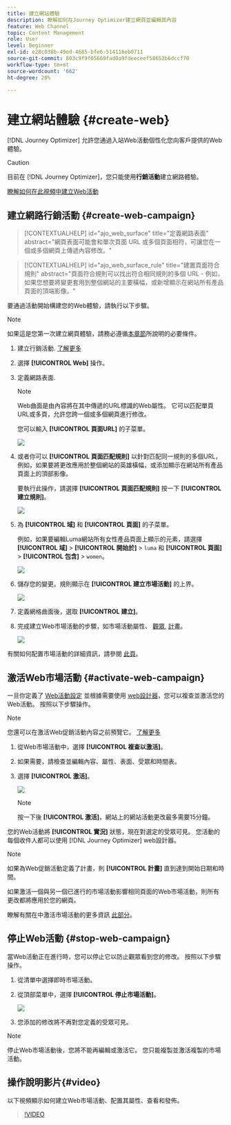 ```yaml
---
title: 建立網站體驗
description: 瞭解如何在Journey Optimizer建立網頁並編輯其內容
feature: Web Channel
topic: Content Management
role: User
level: Beginner
exl-id: e28c038b-49ed-4685-bfe6-514116eb0711
source-git-commit: 803c9f9f05669fad0a9fdeeceef58652b6dccf70
workflow-type: tm+mt
source-wordcount: '662'
ht-degree: 20%

---
```


# 建立網站體驗 {#create-web}

[!DNL Journey Optimizer] 允許您通過入站Web活動個性化您向客戶提供的Web體驗。

>[!CAUTION]
>
>目前在 [!DNL Journey Optimizer]，您只能使用&#x200B;**行銷活動**&#x200B;建立網路體驗。

[瞭解如何在此視頻中建立Web活動](#video)

## 建立網路行銷活動 {#create-web-campaign}

>[!CONTEXTUALHELP]
>id="ajo_web_surface"
>title="定義網路表面"
>abstract="網頁表面可能會和單次頁面 URL 或多個頁面相符，可讓您在一個或多個網頁上傳遞內容修改。"

>[!CONTEXTUALHELP]
>id="ajo_web_surface_rule"
>title="建置頁面符合規則"
>abstract="頁面符合規則可以找出符合相同規則的多個 URL - 例如，如果您想要將變更套用到整個網站的主要橫幅，或新增顯示在網站所有產品頁面的頂端影像。"

要通過活動開始構建您的Web體驗，請執行以下步驟。

>[!NOTE]
>
>如果這是您第一次建立網頁體驗，請務必遵循[本章節](web-prerequisites.md)所說明的必要條件。

1. 建立行銷活動. [了解更多](../campaigns/create-campaign.md)

1. 選擇 **[!UICONTROL Web]** 操作。

1. 定義網路表面.

   >[!NOTE]
   >
   >Web曲面是由內容將在其中傳遞的URL標識的Web屬性。 它可以匹配單頁URL或多頁，允許您跨一個或多個網頁進行修改。

   您可以輸入 **[!UICONTROL 頁面URL]** 的子菜單。

   ![](assets/web-campaign-surface.png)

1. 或者你可以 **[!UICONTROL 頁面匹配規則]** 以針對匹配同一規則的多個URL，例如，如果要將更改應用於整個網站的英雄橫幅，或添加顯示在網站所有產品頁面上的頂部影像。

   要執行此操作，請選擇 **[!UICONTROL 頁面匹配規則]** 按一下 **[!UICONTROL 建立規則]**。

   ![](assets/web-campaign-matching-rule.png)

1. 為 **[!UICONTROL 域]** 和 **[!UICONTROL 頁面]** 的子菜單。

   例如，如果要編輯Luma網站所有女性產品頁面上顯示的元素，請選擇 **[!UICONTROL 域]** > **[!UICONTROL 開始於]** > `luma` 和 **[!UICONTROL 頁面]** > **[!UICONTROL 包含]** > `women`。

   ![](assets/web-pages-matching-rule.png)

1. 儲存您的變更。規則顯示在 **[!UICONTROL 建立市場活動]** 的上界。

   ![](assets/web-pages-matching-rule-example.png)

1. 定義網格曲面後，選取 **[!UICONTROL 建立]**。

1. 完成建立Web市場活動的步驟，如市場活動屬性、 [觀眾](../segment/about-segments.md), [計畫](../campaigns/create-campaign.md#schedule)。

   ![](assets/web-campaign-steps.png)

有關如何配置市場活動的詳細資訊，請參閱 [此頁](../campaigns/get-started-with-campaigns.md)。

## 激活Web市場活動 {#activate-web-campaign}

一旦你定義了 [Web活動設定](#configure-web-campaign) 並根據需要使用 [web設計器](author-web.md)，您可以複查並激活您的Web活動。 按照以下步驟操作。

>[!NOTE]
>
>您還可以在激活Web促銷活動內容之前預覽它。 [了解更多](author-web.md#test-web-campaign)

1. 從Web市場活動中，選擇 **[!UICONTROL 複查以激活]**。

1. 如果需要，請檢查並編輯內容、屬性、表面、受眾和時間表。

1. 選擇 **[!UICONTROL 激活]**。

   ![](assets/web-campaign-activate.png)

   >[!NOTE]
   >
   >按一下後 **[!UICONTROL 激活]**，網站上的網站活動更改最多需要15分鐘。

您的Web活動將 **[!UICONTROL 實況]** 狀態，現在對選定的受眾可見。 您活動的每個收件人都可以使用 [!DNL Journey Optimizer] web設計器。

>[!NOTE]
>
>如果為Web促銷活動定義了計畫，則 **[!UICONTROL 計畫]** 直到達到開始日期和時間。
>
>如果激活一個與另一個已進行的市場活動影響相同頁面的Web市場活動，則所有更改都將應用於您的網頁。

瞭解有關在中激活市場活動的更多資訊 [此部分](../campaigns/review-activate-campaign.md)。

## 停止Web活動 {#stop-web-campaign}

當Web活動正在進行時，您可以停止它以防止觀眾看到您的修改。 按照以下步驟操作。

1. 從清單中選擇即時市場活動。

1. 從頂部菜單中，選擇 **[!UICONTROL 停止市場活動]**。

   ![](assets/web-campaign-stop.png)

1. 您添加的修改將不再對您定義的受眾可見。

>[!NOTE]
>
>停止Web市場活動後，您將不能再編輯或激活它。 您只能複製並激活複製的市場活動。

## 操作說明影片{#video}

以下視頻顯示如何建立Web市場活動、配置其屬性、查看和發佈。

>[!VIDEO](https://video.tv.adobe.com/v/3418800/?quality=12&learn=on)